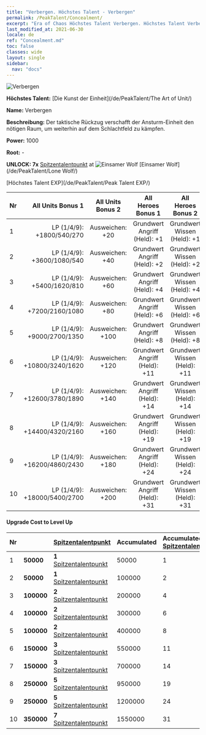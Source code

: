 ```yaml
---
title: "Verbergen. Höchstes Talent - Verbergen"
permalink: /PeakTalent/Concealment/
excerpt: "Era of Chaos Höchstes Talent Verbergen. Höchstes Talent Verbergen. Verbergen"
last_modified_at: 2021-06-30
locale: de
ref: "Concealment.md"
toc: false
classes: wide
layout: single
sidebar:
  nav: "docs"
---
```


  ![Verbergen](/images/pt/talent_2003.png)

  **Höchstes Talent:** [Die Kunst der Einheit](/de/PeakTalent/The Art of Unit/)

  **Name:** Verbergen

  **Beschreibung:** Der taktische Rückzug verschafft der Ansturm-Einheit den nötigen Raum, um weiterhin auf dem Schlachtfeld zu kämpfen.

  **Power:** 1000

  **Root:** -

  **UNLOCK: 7x** [Spitzentalentpunkt](/ItemsDE/con_934/) at ![Einsamer Wolf](/images/pt/talent_2001.png) [Einsamer Wolf](/de/PeakTalent/Lone Wolf/)

  [Höchstes Talent EXP](/de/PeakTalent/Peak Talent EXP/)

  | Nr | All Units Bonus 1 | All Units Bonus 2 | All Heroes Bonus 1 | All Heroes Bonus 2 |
  |:---|--------------:|:-------------:|:-------------:|:-------------:|
  | 1 | LP (1/4/9): +1800/540/270 | Ausweichen: +20 | Grundwert Angriff (Held): +1 | Grundwert Wissen (Held): +1 |
  | 2 | LP (1/4/9): +3600/1080/540 | Ausweichen: +40 | Grundwert Angriff (Held): +2 | Grundwert Wissen (Held): +2 |
  | 3 | LP (1/4/9): +5400/1620/810 | Ausweichen: +60 | Grundwert Angriff (Held): +4 | Grundwert Wissen (Held): +4 |
  | 4 | LP (1/4/9): +7200/2160/1080 | Ausweichen: +80 | Grundwert Angriff (Held): +6 | Grundwert Wissen (Held): +6 |
  | 5 | LP (1/4/9): +9000/2700/1350 | Ausweichen: +100 | Grundwert Angriff (Held): +8 | Grundwert Wissen (Held): +8 |
  | 6 | LP (1/4/9): +10800/3240/1620 | Ausweichen: +120 | Grundwert Angriff (Held): +11 | Grundwert Wissen (Held): +11 |
  | 7 | LP (1/4/9): +12600/3780/1890 | Ausweichen: +140 | Grundwert Angriff (Held): +14 | Grundwert Wissen (Held): +14 |
  | 8 | LP (1/4/9): +14400/4320/2160 | Ausweichen: +160 | Grundwert Angriff (Held): +19 | Grundwert Wissen (Held): +19 |
  | 9 | LP (1/4/9): +16200/4860/2430 | Ausweichen: +180 | Grundwert Angriff (Held): +24 | Grundwert Wissen (Held): +24 |
  | 10 | LP (1/4/9): +18000/5400/2700 | Ausweichen: +200 | Grundwert Angriff (Held): +31 | Grundwert Wissen (Held): +31 |


#### Upgrade Cost to Level Up

  | Nr | <i class="fas fa-coins"/> | [Spitzentalentpunkt](/ItemsDE/con_934/) | Accumulated <i class="fas fa-coins"/> | Accumulated [Spitzentalentpunkt](/ItemsDE/con_934/) |
  |:---|:--------------|:-------------|:-------------|:-------------|
  | 1 | **50000** | **1** [Spitzentalentpunkt](/ItemsDE/con_934/) | 50000 | 1 |
  | 2 | **50000** | **1** [Spitzentalentpunkt](/ItemsDE/con_934/) | 100000 | 2 |
  | 3 | **100000** | **2** [Spitzentalentpunkt](/ItemsDE/con_934/) | 200000 | 4 |
  | 4 | **100000** | **2** [Spitzentalentpunkt](/ItemsDE/con_934/) | 300000 | 6 |
  | 5 | **100000** | **2** [Spitzentalentpunkt](/ItemsDE/con_934/) | 400000 | 8 |
  | 6 | **150000** | **3** [Spitzentalentpunkt](/ItemsDE/con_934/) | 550000 | 11 |
  | 7 | **150000** | **3** [Spitzentalentpunkt](/ItemsDE/con_934/) | 700000 | 14 |
  | 8 | **250000** | **5** [Spitzentalentpunkt](/ItemsDE/con_934/) | 950000 | 19 |
  | 9 | **250000** | **5** [Spitzentalentpunkt](/ItemsDE/con_934/) | 1200000 | 24 |
  | 10 | **350000** | **7** [Spitzentalentpunkt](/ItemsDE/con_934/) | 1550000 | 31 |
